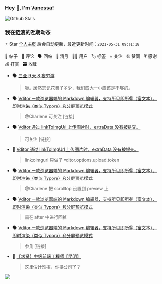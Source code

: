 ### Hey 👋, I'm [Vanessa](http://vanessa.b3log.org/)!

![Github Stats](https://github-readme-stats.vercel.app/api?username=Vanessa219&show_icons=true)

<!--events start -->

### 我在[链滴](https://ld246.com)的近期动态

⭐️ Star [个人主页](https://github.com/Vanessa219/Vanessa219) 后会自动更新，最近更新时间：`2021-05-31 09:01:18`

📝 帖子 &nbsp; 💬 评论 &nbsp; 🗣 回帖 &nbsp; 🌙 清月 &nbsp; 👨‍💻 用户 &nbsp; 🏷️ 标签 &nbsp; ⭐️ 关注 &nbsp; 👍 赞同 &nbsp; 💗 感谢 &nbsp; 💰 打赏 &nbsp; 🗃 收藏

* 🗣 [三亚 9 天 8 夜穷游](https://ld246.com/article/1571292817039/comment/1621774546049#comments)

  > 呃。居然忘记花费了多少，我们四大一小应该是不够的。
* 🗣 [Vditor 一款浏览器端的 Markdown 编辑器，支持所见即所得（富文本）、即时渲染（类似 Typora）和分屏预览模式](https://ld246.com/article/1549638745630/comment/1620898834055#comments)

  > @Charlene 可关注 [链接]
* 🗣 [Vditor 通过 linkToImgUrl 上传图片时，extraData 没有被提交。](https://ld246.com/article/1621221451688/comment/1621323676592#comments)

  > 可关注 [链接]
* 💬 [Vditor 通过 linkToImgUrl 上传图片时，extraData 没有被提交。](https://ld246.com/article/1621221451688/comment/1621261026011#comments)

  > linktoimgurl 只做了 vditor.options.upload.token
* 🗣 [Vditor 一款浏览器端的 Markdown 编辑器，支持所见即所得（富文本）、即时渲染（类似 Typora）和分屏预览模式](https://ld246.com/article/1549638745630/comment/1620898834055#comments)

  > @Charlene 把 scrolltop 设置到 preview 上
* 🗣 [Vditor 一款浏览器端的 Markdown 编辑器，支持所见即所得（富文本）、即时渲染（类似 Typora）和分屏预览模式](https://ld246.com/article/1549638745630/comment/1620890838029#comments)

  > 需在 after 中进行回掉
* 🗣 [Vditor 一款浏览器端的 Markdown 编辑器，支持所见即所得（富文本）、即时渲染（类似 Typora）和分屏预览模式](https://ld246.com/article/1549638745630/comment/1620898834055#comments)

  > 参见 [链接]
* 💬 [【求贤】中级前端工程师【昆明】](https://ld246.com/article/1620792951503/comment/1621051147928#comments)

  > 这里估计难招，你换公司了？


<!--events end -->

<a title="Hits" target="_blank" href="https://github.com/Vanessa219/Vanessa219"><img src="https://hits.b3log.org/Vanessa219/Vanessa219.svg"></a>
